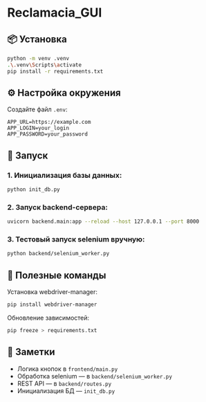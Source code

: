 # Reclamacia_GUI

## 📦 Установка

```bash
python -m venv .venv
.\.venv\Scripts\activate
pip install -r requirements.txt
```

## ⚙️ Настройка окружения
Создайте файл `.env`:

```
APP_URL=https://example.com
APP_LOGIN=your_login
APP_PASSWORD=your_password
```

## 🚀 Запуск

### 1. Инициализация базы данных:
```bash
python init_db.py
```

### 2. Запуск backend-сервера:
```bash
uvicorn backend.main:app --reload --host 127.0.0.1 --port 8000
```

### 3. Тестовый запуск selenium вручную:
```bash
python backend/selenium_worker.py
```

## 🧰 Полезные команды

Установка webdriver-manager:
```bash
pip install webdriver-manager
```

Обновление зависимостей:
```bash
pip freeze > requirements.txt
```

## 📝 Заметки
- Логика кнопок в `frontend/main.py`
- Обработка selenium — в `backend/selenium_worker.py`
- REST API — в `backend/routes.py`
- Инициализация БД — `init_db.py`
